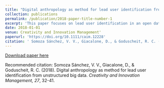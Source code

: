 ```yaml
---
title: "Digital anthropology as method for lead user identification from unstructured big data"
collection: publications
permalink: /publication/2018-paper-title-number-1
excerpt: 'This paper focuses on lead user identification in an open data context through the principles of digital anthropology (DA). The approach is demonstrated using a case study from the entertainment industry: the festival of Tomorrowland...'
date: 2018-01-01
venue: Creativity and Innovation Management'
paperurl: 'https://doi.org/10.1111/caim.12228'
citation: ' Somoza Sánchez, V. V., Giacalone, D., & Goduscheit, R. C. (2018). Digital anthropology as method for lead user identification from unstructured big data. <i>Creativity and Innovation Management, 27</i>, 32-41.'
---
```


[Download paper here]( https://doi.org/10.1111/caim.12228)

Recommended citation: Somoza Sánchez, V. V., Giacalone, D., & Goduscheit, R. C. (2018). Digital anthropology as method for lead user identification from unstructured big data. <i>Creativity and Innovation Management, 27</i>, 32-41.
